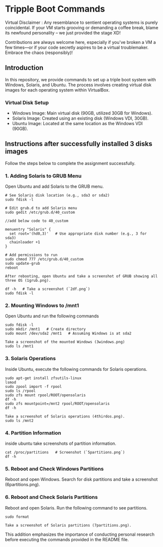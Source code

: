 # Tripple Boot Commands
Virtual Disclaimer : Any resemblance to sentient operating systems is purely coincidental. If your VM starts grooving or demanding a coffee break, blame its newfound personality – we just provided the stage XD!

Contributions are always welcome here, especially if you've broken a VM a few times—or if your code secretly aspires to be a virtual troublemaker. Embrace the chaos (responsibly)!
 
## Introduction
In this repository, we provide commands to set up a triple boot system with Windows, Solaris, and Ubuntu. The process involves creating virtual disk images for each operating system within VirtualBox.

### Virtual Disk Setup
- Windows Image: Main virtual disk (90GB, utilized 30GB for Windows).
- Solaris Image: Created using an existing disk (Windows VDI, 30GB).
- Ubuntu Image: Located at the same location as the Windows VDI (90GB).

## Instructions after successfully installed 3 disks images
Follow the steps below to complete the assignment successfully.

### 1. Adding Solaris to GRUB Menu
Open Ubuntu and add Solaris to the GRUB menu.
```
# See Solaris disk location (e.g., sda3 or sda2)
sudo fdisk -l

# Edit grub.d to add Solaris menu
sudo gedit /etc/grub.d/40_custom

//add below code to 40_custom

menuentry "Solaris" {
  set root='(hd0,3)'   # Use appropriate disk number (e.g., 3 for sda3)
  chainloader +1
}

# Add permissions to run
sudo chmod 777 /etc/grub.d/40_custom
sudo update-grub
reboot

After rebooting, open Ubuntu and take a screenshot of GRUB showing all three OS (1grub.png).

df -h   # Take a screenshot (`2df.png`)
sudo fdisk -l

```
### 2. Mounting Windows to /mnt1
Open Ubuntu and run the following commands
```
sudo fdisk -l
sudo mkdir /mnt1   # Create directory
sudo mount /dev/sda2 /mnt1   # Assuming Windows is at sda2

Take a screenshot of the mounted Windows (3windows.png)
sudo ls /mnt1

```

### 3. Solaris Operations
Inside Ubuntu, execute the following commands for Solaris operations.
```
sudo apt-get install zfsutils-linux
lsmod
sudo zpool import -f rpool
sudo ls /rpool
sudo zfs mount rpool/ROOT/opensolaris
df -h
sudo zfs mountpoint=/mnt2 rpool/ROOT/opensolaris
df -h

Take a screenshot of Solaris operations (4thirdos.png).
sudo ls /mnt2

```

### 4. Partition Information
inside ubuntu take screenshots of partition information.
```
cat /proc/partitions   # Screenshot (`5partitions.png`)
df -h

```
### 5. Reboot and Check Windows Partitions
Reboot and open Windows. Search for disk partitions and take a screenshot (6partitions.png).

### 6. Reboot and Check Solaris Partitions
Reboot and open Solaris. Run the following command to see partitions.
```
sudo format

Take a screenshot of Solaris partitions (7partitions.png).
```

This addition emphasizes the importance of conducting personal research before executing the commands provided in the README file.

